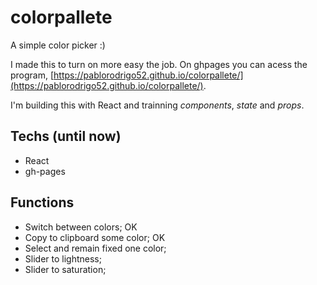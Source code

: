 # colorpallete
A simple color picker :)

I made this to turn on more easy the job. On ghpages you can acess the program, [https://pablorodrigo52.github.io/colorpallete/](https://pablorodrigo52.github.io/colorpallete/).

I'm building this with React and trainning _components_, _state_ and _props_.

## Techs (until now)
- React
- gh-pages 

## Functions
- Switch between colors;             OK
- Copy to clipboard some color;      OK
- Select and remain fixed one color;
- Slider to lightness;
- Slider to saturation;